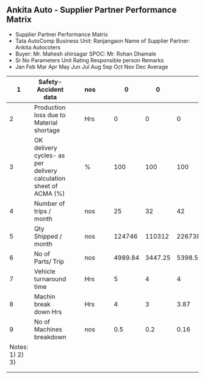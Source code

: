 ## Ankita Auto - Supplier Partner Performance Matrix

- Supplier Partner Performance Matrix
- Tata AutoComp Business Unit: Ranjangaon Name of Supplier Partner: Ankita Autocoters
- Buyer: Mr. Mahesh shirsagar SPOC: Mr. Rohan Dhamale
- Sr No Parameters Unit Rating Responsible person Remarks
- Jan Feb Mar Apr May Jun Jul Aug Sep Oct Nov Dec Average

| 1 | Safety- Accident data |  |  | nos |  |  | 0 | 0 | 0 | 0 |  |  |  |  |  |  |  | Mr Rohan |  |  |  |  |  |  |
| --- | --- | --- | --- | --- | --- | --- | --- | --- | --- | --- | --- | --- | --- | --- | --- | --- | --- | --- | --- | --- | --- | --- | --- | --- |
| 2 | Production loss due to Material shortage |  |  | Hrs |  |  | 0 | 0 | 0 | 0 |  |  |  |  |  |  | 0 | Mr kirti |  |  |  |  |  |  |
| 3 | OK delivery cycles- as per delivery calculation sheet of ACMA (%) |  |  | % |  |  | 100 | 100 | 100 | 100 |  |  |  |  |  |  | 1 | Mr Hemant |  |  |  |  |  |  |
| 4 | Number of trips / month |  |  | nos |  |  | 25 | 32 | 42 | 25 |  |  |  |  |  |  | 33 | Mr Hemant |  |  |  |  |  |  |
| 5 | Qty Shipped / month |  |  | nos |  |  | 124746 | 110312 | 226738 | 91743 |  |  |  |  |  |  | 92359.2 | Mr Hemant |  |  |  |  |  |  |
| 6 | No of Parts/ Trip |  |  | nos |  |  | 4989.84 | 3447.25 | 5398.52380952381 | 3669.72 | #DIV/0! | #DIV/0! | #DIV/0! | #DIV/0! | #DIV/0! | #DIV/0! | #DIV/0! | Mr Hemant |  |  |  |  |  |  |
| 7 | Vehicle turnaround time |  |  | Hrs |  |  | 5 | 4 | 4 | 4 |  |  |  |  |  |  | 4.33333333333333 | Mr Hemant |  |  |  |  |  |  |
| 8 | Machin break down Hrs |  |  | Hrs |  |  | 4 | 3 | 3.87 | 0 |  |  |  |  |  |  | 3.62333333333333 | Mr kirti |  |  |  |  |  |  |
| 9 | No of Machines breakdown |  |  | nos |  |  | 0.5 | 0.2 | 0.16 | 0 |  |  |  |  |  |  | 0.286666666666667 | Mr kirti |  |  |  |  |  |  |
| Notes:  1) 2) 3) |  |  |  |  |  |  |  |  |  |  |  |  |  |  |  |  |  |  |  |  |  |  |  |  |
|  |  |  |  |  |  |  |  |  |  |  |  |  |  |  |  |  |  |  |  |  |  |  |  |  |
|  |  |  |  |  |  |  |  |  |  |  |  |  |  |  |  |  |  |  |  |  |  |  |  |  |
